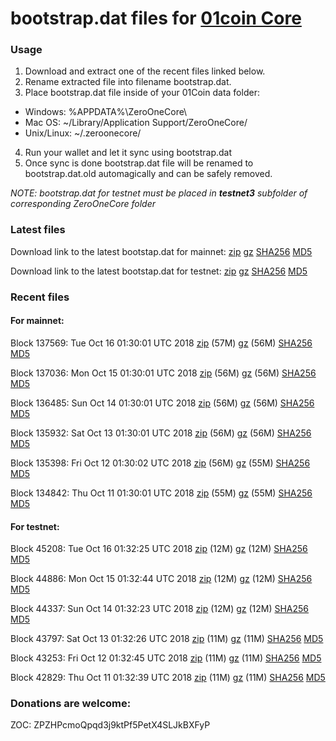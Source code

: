 # bootstrap.dat files for [01coin Core](https://01coin.io)

### Usage

1. Download and extract one of the recent files linked below.
2. Rename extracted file into filename bootstrap.dat.
3. Place bootstrap.dat file inside of your 01Coin data folder:
 - Windows: %APPDATA%\ZeroOneCore\
 - Mac OS: ~/Library/Application Support/ZeroOneCore/
 - Unix/Linux: ~/.zeroonecore/
4. Run your wallet and let it sync using bootstrap.dat
5. Once sync is done bootstrap.dat file will be renamed to bootstrap.dat.old automagically and can be safely removed.

_NOTE: bootstrap.dat for testnet must be placed in **testnet3** subfolder of corresponding ZeroOneCore folder_

### Latest files
Download link to the latest bootstap.dat for mainnet: [zip](https://files.01coin.io/mainnet/bootstrap.dat.zip) [gz](https://files.01coin.io/mainnet/bootstrap.dat.tar.gz) [SHA256](https://files.01coin.io/mainnet/sha256.txt) [MD5](https://files.01coin.io/mainnet/md5.txt)

Download link to the latest bootstap.dat for testnet: [zip](https://files.01coin.io/testnet/bootstrap.dat.zip) [gz](https://files.01coin.io/testnet/bootstrap.dat.tar.gz) [SHA256](https://files.01coin.io/testnet/sha256.txt) [MD5](https://files.01coin.io/testnet/md5.txt)

### Recent files

#### For mainnet:

Block 137569: Tue Oct 16 01:30:01 UTC 2018 [zip](https://files.01coin.io/mainnet/2018-10-16/bootstrap.dat.zip) (57M) [gz](https://files.01coin.io/mainnet/2018-10-16/bootstrap.dat.tar.gz) (56M) [SHA256](https://files.01coin.io/mainnet/2018-10-16/sha256.txt) [MD5](https://files.01coin.io/mainnet/2018-10-16/md5.txt)

Block 137036: Mon Oct 15 01:30:01 UTC 2018 [zip](https://files.01coin.io/mainnet/2018-10-15/bootstrap.dat.zip) (56M) [gz](https://files.01coin.io/mainnet/2018-10-15/bootstrap.dat.tar.gz) (56M) [SHA256](https://files.01coin.io/mainnet/2018-10-15/sha256.txt) [MD5](https://files.01coin.io/mainnet/2018-10-15/md5.txt)

Block 136485: Sun Oct 14 01:30:01 UTC 2018 [zip](https://files.01coin.io/mainnet/2018-10-14/bootstrap.dat.zip) (56M) [gz](https://files.01coin.io/mainnet/2018-10-14/bootstrap.dat.tar.gz) (56M) [SHA256](https://files.01coin.io/mainnet/2018-10-14/sha256.txt) [MD5](https://files.01coin.io/mainnet/2018-10-14/md5.txt)

Block 135932: Sat Oct 13 01:30:01 UTC 2018 [zip](https://files.01coin.io/mainnet/2018-10-13/bootstrap.dat.zip) (56M) [gz](https://files.01coin.io/mainnet/2018-10-13/bootstrap.dat.tar.gz) (56M) [SHA256](https://files.01coin.io/mainnet/2018-10-13/sha256.txt) [MD5](https://files.01coin.io/mainnet/2018-10-13/md5.txt)

Block 135398: Fri Oct 12 01:30:02 UTC 2018 [zip](https://files.01coin.io/mainnet/2018-10-12/bootstrap.dat.zip) (56M) [gz](https://files.01coin.io/mainnet/2018-10-12/bootstrap.dat.tar.gz) (55M) [SHA256](https://files.01coin.io/mainnet/2018-10-12/sha256.txt) [MD5](https://files.01coin.io/mainnet/2018-10-12/md5.txt)

Block 134842: Thu Oct 11 01:30:01 UTC 2018 [zip](https://files.01coin.io/mainnet/2018-10-11/bootstrap.dat.zip) (55M) [gz](https://files.01coin.io/mainnet/2018-10-11/bootstrap.dat.tar.gz) (55M) [SHA256](https://files.01coin.io/mainnet/2018-10-11/sha256.txt) [MD5](https://files.01coin.io/mainnet/2018-10-11/md5.txt)


#### For testnet:

Block 45208: Tue Oct 16 01:32:25 UTC 2018 [zip](https://files.01coin.io/testnet/2018-10-16/bootstrap.dat.zip) (12M) [gz](https://files.01coin.io/testnet/2018-10-16/bootstrap.dat.tar.gz) (12M) [SHA256](https://files.01coin.io/testnet/2018-10-16/sha256.txt) [MD5](https://files.01coin.io/testnet/2018-10-16/md5.txt)

Block 44886: Mon Oct 15 01:32:44 UTC 2018 [zip](https://files.01coin.io/testnet/2018-10-15/bootstrap.dat.zip) (12M) [gz](https://files.01coin.io/testnet/2018-10-15/bootstrap.dat.tar.gz) (12M) [SHA256](https://files.01coin.io/testnet/2018-10-15/sha256.txt) [MD5](https://files.01coin.io/testnet/2018-10-15/md5.txt)

Block 44337: Sun Oct 14 01:32:23 UTC 2018 [zip](https://files.01coin.io/testnet/2018-10-14/bootstrap.dat.zip) (12M) [gz](https://files.01coin.io/testnet/2018-10-14/bootstrap.dat.tar.gz) (12M) [SHA256](https://files.01coin.io/testnet/2018-10-14/sha256.txt) [MD5](https://files.01coin.io/testnet/2018-10-14/md5.txt)

Block 43797: Sat Oct 13 01:32:26 UTC 2018 [zip](https://files.01coin.io/testnet/2018-10-13/bootstrap.dat.zip) (11M) [gz](https://files.01coin.io/testnet/2018-10-13/bootstrap.dat.tar.gz) (11M) [SHA256](https://files.01coin.io/testnet/2018-10-13/sha256.txt) [MD5](https://files.01coin.io/testnet/2018-10-13/md5.txt)

Block 43253: Fri Oct 12 01:32:45 UTC 2018 [zip](https://files.01coin.io/testnet/2018-10-12/bootstrap.dat.zip) (11M) [gz](https://files.01coin.io/testnet/2018-10-12/bootstrap.dat.tar.gz) (11M) [SHA256](https://files.01coin.io/testnet/2018-10-12/sha256.txt) [MD5](https://files.01coin.io/testnet/2018-10-12/md5.txt)

Block 42829: Thu Oct 11 01:32:39 UTC 2018 [zip](https://files.01coin.io/testnet/2018-10-11/bootstrap.dat.zip) (11M) [gz](https://files.01coin.io/testnet/2018-10-11/bootstrap.dat.tar.gz) (11M) [SHA256](https://files.01coin.io/testnet/2018-10-11/sha256.txt) [MD5](https://files.01coin.io/testnet/2018-10-11/md5.txt)


### Donations are welcome:

ZOC: ZPZHPcmoQpqd3j9ktPf5PetX4SLJkBXFyP
